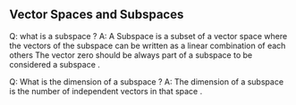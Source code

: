 ## Vector Spaces and Subspaces
Q: what is a subspace ?
A: A Subspace is a subset of a vector space where the vectors of the subspace can be written as a linear combination of each others
The vector zero should be always part of a subspace to be considered a subspace . 

Q: What is the dimension of a subspace ?
A: The dimension of a subspace is the number of independent vectors in that space . 

